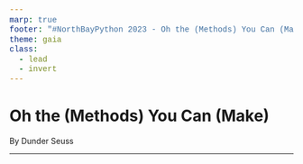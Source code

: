```yaml
---
marp: true
footer: "#NorthBayPython 2023 - Oh the (Methods) You Can (Make): By Dunder Seuss  - ![w:40 h:20](./images/discord.png) thejcannon#4100"
theme: gaia
class:
  - lead
  - invert
---
```


<style>
code {
  font-family: courier;
  color: #fff176;
  font-size: 100%;
  background: none;
}
</style>

<!-- _backgroundImage: linear-gradient(to bottom,rgba(0, 0, 0, 0.6),rgba(0, 0, 0, 0.8)), url(./images/background.jpg); -->

# Oh the (Methods) You Can (Make)

By Dunder Seuss

---

<!--
(~ 1 minute)

Thank you those here and watching online
For allowing me to take up a slice of your time
To share with you a story that's anything but tragic
Of how I learned to use Python's _good_ magic

There are many methods your types can define
That get called by Python: library and runtime
Which make _your_ objects much more expressive
And make _your_ code look really impressive

But beware, as I recant this story to you
Also take the advice that is given too
This magic is good, so good you see
It really should be used sparingly
A pinch here, a smidge there, use only what you need
and never forget "The Zen of Python" - PEP 20

My name is Josh, A Build Engineer by day
Who loves Python and Open-Source, by the way
And anything that makes code easier to read
So should we get started? I think so! Indeed!

---
(~ 1 minute)

So...
In my journey through Holland, between hither and yon
I stopped at a tower and I couldn't go on
The tower itself was tall, curvy, and twisty
And the air around it was sweet and misty

A sign hung above a door, held on by some stakes
"The Sanctum Serpentine" with a drawing of two snakes
I went inside where there was a very large plaque
with names with two underscores at the front and the back
The plaque read "The Dunders", I grabbed a quick picture
of all of the Dunders etched into scripture

At that moment a snake slithered up and hissed "How do you do"
"I'm Monty", he smiled, "I'll teach them to you".
And I with my wits, did not know what to do
What would _you_ do if in that tower was you?

So I said "umm sure, I do love me some learning"
and the names on the plaque on that moment started burning
The snake hissed "Most Excellent" and slithered upstairs
and I followed him, the expert in magic affairs

---
(~ 1.5 minutes)

He said "let us start with `__init__`"
I smirked and I boasted, "yeah I've heard of it"
"I'd hoped that what you'd teach me would make me much wiser
So let us skip past an object's _initializer_"

"Yes, everyone's seen it, its usually the first magic you've used
But where did `self` come from?
See now you're confused"

And I wondered, and I stood, and a thought came to me:
"Where _did_ it come from? How was it made to be?
It's already a new instance of my class' type
but blank, only with my class' archetype"

"Come" hissed the snake, up to level two,
so I may show you `__new__`.

I did, and I was met with this signature on the wall,
the most magical method, the magicallest of them all.
It _constructs_ the new instance, and returns it you see
that is how the object has come to be.

Yet there's more the this story than the object's existence,
that hinders on the type hierarchy of the new instance,
if its type matches the class with this `__new__` _in it_,
then the runtime it calls the type's `__init__`.

Otherwise, if the object isn't related to your class
nothing more is done, and to the caller it is passed.
Therefore you can return anything from `__new__`,
but what should be returned is completely up to you

As an example of this power found in the standard library
is `pathlib.Path`, whose `__new__` is "the cherry".
The value given back to you when you construct it
depends on your platform. Neat, you must admit

---

The opposite of `__new__` is not as exciting when employed,
`__del__` is called right before an object is destroyed.
A good time to release acquired resources,
like locks or descriptors, or all-the-kings-horses.

---
(~ 2.5 minutes)
(Emulating Attributes)

Now, while we're on the subject of object customization,
lets go over magic methods for attribute emulation.
The snake then slithered up the tower to be on level three,
and I followed after him, you see.

Let's see now `__getattr__`, Monty then hissed
It synthesizes attributes that don't exist.
It's called when default attribute access fails,
The attribute simply wasn't in the details.
Your class gets a chance to pretend it existed
However, on your object, the attribute isn't persisted.

It has an alter-ego, named `__getattribute__`, you see
which is called for all access, _unconditionally_
It gets called for names both existing and not,
but beware, infinite recursion is easily got.

Now on the other side, `__setattr__` is how,
attribute setting, your classes allow.
Again, by default the attribute isn't persisted,
you get to choose whether it becomes listed.
This is also called for all attributes without any condition,
whether is existed or not, without your permission.

The last of the attr methods, people sometimes leave off,
define `__delattr__`, and people might scoff.
As you probably can guess its good for emulation
of the removal of a name from your object's formation.
And just like `__setattr__`'s unfortunate asymmetry,
it gets called unconditionally.

Then, Monty said, well there's `__dir__`.
I mean, you can define it, if you prefer.
It gets called, if its there, by the builtin `dir`,
to return valid attribute names, back to the caller.

And so now you know, the magic incantations
that you can use in certain combinations
to pretend your object has more than it does
for good reasons, or maybe, just because.

However, in our attribute story, there is more.
Monty said before slithering to level 4

---
(~3 minutes)
(Descriptors)

I have 4 methods, I'll teach to you now,
these methods are powerful, you'll see how,
an attribute gets to customize _itself_
instead of sitting static on an object's shelf.

"Descriptors" is the name given to this technique
of attributes themselves, using doublespeak.

First these things work as attributes of the class
(you'll see Django and SQLAlchemy use this en masse)
The descriptor is the attribute, and it gets a say
on how _it_ gets gotted, setted, and deleted, per se

`__get__` is the first of these spells you'll want to perfect
conjuring values for attributes based on the caller's object
(or sometimes the class, as callers sometimes will do,
using class attribute lookup, so support that too).

You've maybe have wondered, and even had a theory,
how SQL ORM's quickly fire off a query,
when you run something like `my_user.amount_in_debt`
the "Column" descriptor is leveraging `__get__`
to run a SQL query, using `my_user`'s ID,
and return to you the value (and maybe cache it, you see)

Just like `__getattr__`, `__get__` has two brothers,
`__set__` and `__delete__` are the others.
They act just like `__get__` in proxying a call,
and can do anything they want, both big and small.

For metaphorical purposes, let's finish our "Column" story,
and see how these methods are very applicatory,
`__set__` gets called for attribute assignment,
A SQL `UPDATE` is likely used for new value enshrinement
And `__delete__` when an attribute is told to go bye-bye
a SQL `DELETE` is likely to go by.

There's one more method, in case you've been counting,
how a descriptor knows its name in its internal accounting
Like how the SQL query knows the right column to use,
`__set_name__` is a part of this too.

At the end of your class definition, you see,
for all of the class attributes that be,
if they define a `__set_name__`,
the attribute's name, Python will disclaim.

And thus the attribute shell game, now comes to a close
the illusions of attributes, we have now exposed
Although more illusions we'll make come alive,
And then Monty slithered up to level 5.

---
(~ 2.5 minutes)
(Containers)

On level 5 I listened, to Monty the explainer,
and he told me how to emulate a data container.

Our trio of methods we kept using for attributes,
are also found in a data container's roots.
`__get`-, `set`-, and `del`- have the suffix of `item__`
[[[ talk about semantics? Like IndexError/KeyError ]]]
(this topic was is something that seemed to excite him)

They are given the key (and in one case, the value)
implementing container semantics are then up to you.
As and far as semantics go, there are a few more dunders
you'll want to define, lest you commit several blunders

A quick one that you will define,
is `__len__` which helps Python divine
the length of your container, so when people cal `len`,
Python can return the number back to them.

The second one is `__iter__`, which should return an iterator
over the objects that all live inside your object container,
unless its a mapping then what the iterator sees,
is simply all of the mappings keys.
There's also this trivia, a bit of Python fun,
if your container isn't iterable, set `__iter__` to `None`!

Now, third on our list is named `__contains__`,
to support things like `if "thomas" in all_of_the_trains`.
Although technically, you don't have to define it, Python won't be bitter
Instead it'll test membership first using `__iter__`.
Going over every possible object that your object can contain,
and asking if any of those objects are equal or the same.
But if you also don't define a `__iter__` method,
`__getitem__` is called and repeatedly tested,
using incrementing indexes from 0 until it then gets
an `IndexError` exception or an equal/same object.
So it's best to define it, so you have control,
just how the object membership test will unroll.

And if for optional methods you happen to thirst,
another one available is `__reversed__`.
It returns an iterator for doing backwards iteration,
but only define it, if you beat the default computation,
that Python uses combining `__getitem__` and `__len__`
indexing backwards to 0

_fin_

Or at least we're done with container magic tricks
Follow me upwards to be on level 6

---
(~2 minutes)
(Numeric operations)

Now, this floor was HUGE, and split into thirds
I could tell that the amount of magic here was absurd
There's no group of dunders whose total was greater
Than those for defining numeric operators

Let's start with just one that you can define,
`__add__` lets you support the plus sign
when your object is on the left with whatevers on the right
you return the added value, except when you might
reject the operation, because you don't know what to do,
and instead return the `NotImplemented` singleton value
such is the case if you dont recognize the type
of whatever the thing is on the right.

Then the list of these operators you could configure,
got bigger, and BIGGER, AND BIGGER, AND BIGGER,
`__sub__` for subtraction, `__mul__` for times,
`__truediv`- of `floordiv` depending on the kind,
of division you want, true or integer, respectively
using one slash or two, for division, collectively.
And speaking of operations that come in pairs,
modulo arithmetic is a double-dunder-affair,
with `__mod__` for modulo support and then,
`__divmod__` to support the `divmod` builtin.
The last of our pairs of magic method gifts,
is `__l`- and `__rshift`
Then next up is `__pow__` for "to-the-power-of" support
whose operator is two askerisks, side-by-side, for short
and then, although the list was already so long
three more dunder methods then came along
`__and` - `xor`- and `or__`, oh come now, don't gripe,
they're how you support ampersand, caret and pipe.
And then, when your object supports the at-symbol,
the method you define is called `__matmul__`

AND THEN, that was it, there isn't more later
FOURTEEN methods for numeric operators,

~(3.5 minutes)

but I said that this floor was split into thirds,
and I didn't accidentally mix up my words,
all of the magics that I just had listed
in only one third of the floor existed
the other two-thirds I had yet to learn from,
and I bet maybe you're asking yourself "how come?"
How come they return something called `NotImplemented`,
if the end-result is a `TypeError` instead?

And so our list of methods then expands,
to support the same things with swapped operands,
but only if the result is `NotImplemented`
AND if two different types are presented,
Python tries again but this time with an "R",
at the front of the name, (it's not _that_ bizarre)
and calls this other method on the thing on the right,
let's see an example to bring how this works to light

Let's say someone subtracts from a `tuple` your `Foo`,
well `tuple` doesn't know what the heck to do,
so it's `__sub__`, then returns `NotImplemented`,
then the runtime continues on as documented,
noticing that `tuple` and `Foo` are different classes
and calls `Foo`'s `__rsub__`, and it passes
the tuple object on which we've acted
so `Foo` can say how it should be subtracted.

Now remember, you'll have to be dextrous and deft,
and try not to mix up a right "op" with a left,
when in an "r-method" you're the one on the right
getting this correct will make you seem bright

And so, then said Monty, and he didn't look troubled,
"that's how our long list of methods has DOUBLED"
and yet, with one more triquadrant I started figuring,
that the list had not stopped here at its biggering,
there must be some more, so oh baby oh,
how the list of these magic methods did grow.

Within the last third of the floor's confinements
held methods for augmented arithmetic assignments
a whopping THIRTEEN MORE methods I learned,
(the scars on my psyche, I assure you I earned,
and by the end of this you'll've earned them too,
once you know what the "i"-prefixed methods can do).

They're meant to support doing the math "in-place",
mutating the object given in the left space,
for instance, `+=` uses `__iadd__`,
(completing the addition support triad).
However these methods you can actually omit,
they're there to help avoid copies a bit,
if one of these methods your type is lacking,
then `x = x + y` will be the fallbacking

If you kept watch, you might think I left one for later,
but no, `divmod` has no in-place operator.

And now, since you've mastered our third and last station
of how to implement binary arithmetic operations.
Now, don't worry, the list of methods has leavened,
up, up, way up. Way up on level seven.

---
So on level 7, way up there, way way way way up there,
I learned from Monty the magic methods, which are used to compare.

The names of these methods really aren't at all surprising,
the brevity of each name is what's really quite appetizing,
using only 2 letters to represent each operator
for operations equality, lesser, and greater.

And exactly like the methods that I just reported
they return NotImplemented if the comparison isn't supported,
however this time there's no crazy switch-a-roo,
in this case a `TypeError` is raised unto you
And in the case the comparison is ok
a True or False as a return is the way.

So now, all the magic has awoken from its slumber,
that will allow us to emulate operators around a number

...Oh wait! Ohhhhh wait. Oh oh oh wait.
Actually, there's also what I learned on level 8

---
~(1.5 minutes)

At this point, I felt like I needed a gurney,
to get me upstairs and finish my journey.
Yet, despite all my swears, curses, and gripes,
I _hadn't_ learned fully how to emulate numeric types
Which after just learning FOURTY-SEVEN methods, is a bit scary,
but then I forgot the operations _unary_.

`__neg`- `pos`, `abs`, and `invert` I did learn
for `-x`, `+x`, `abs(x)`, and `~x`, in turn

Then came support for `int(x)`, `float(x)`, and `complex(x)`,
just wrap the name in two underscores. Now, `__index__`
is used when Python needs an integer for slicing or `bin()`,
so you should define it, returning an `int`, and then
only 4 more methods we'll need to encumber,
to emulate our type being a number,
`__round`-, `trunc`-, `ceil`-, and last `__floor__`,
to truncate your object. Ok. No More.

...

In fact, I'm done. That's it. I can't teach you much more.
Because otherwise, I'm afraid there might be an uproar.
And the wonderful organizers will show me the door.

And, it turns out that I've just very quickly covered
95 methods, only leaving 35 yet discovered.

To know most of them, including the ones this talk doesn't entail,
read docs.python.org/3/reference/datamodel.html
or just ask Google for the URL

So, since your mountain is waiting, and as you go on your way,
remember the things I rememembered to you today,
and write all your code, the good, Pythonic way.

-->
